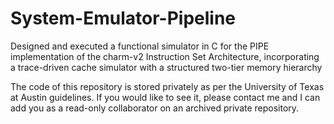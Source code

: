 # System-Emulator-Pipeline
Designed and executed a functional simulator in C for the PIPE implementation of the charm-v2 Instruction Set Architecture, incorporating a trace-driven cache simulator with a structured two-tier memory hierarchy

The code of this repository is stored privately as per the University of Texas at Austin guidelines. If you would like to see it, please contact me and I can add you as a read-only collaborator on an archived private repository.
